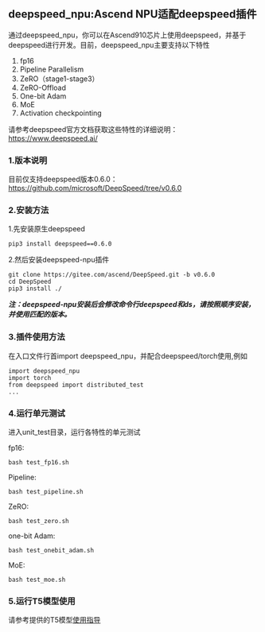## deepspeed_npu:Ascend NPU适配deepspeed插件

通过deepspeed_npu，你可以在Ascend910芯片上使用deepspeed，并基于deepspeed进行开发。目前，deepspeed_npu主要支持以下特性

1. fp16
2. Pipeline Parallelism
3. ZeRO（stage1-stage3）
4. ZeRO-Offload
5. One-bit Adam
6. MoE
7. Activation checkpointing

请参考deepspeed官方文档获取这些特性的详细说明：https://www.deepspeed.ai/

### 1.版本说明

目前仅支持deepspeed版本0.6.0：https://github.com/microsoft/DeepSpeed/tree/v0.6.0

### 2.安装方法

1.先安装原生deepspeed

```
pip3 install deepspeed==0.6.0
```

2.然后安装deepspeed-npu插件

```
git clone https://gitee.com/ascend/DeepSpeed.git -b v0.6.0
cd DeepSpeed
pip3 install ./
```

***注：deepspeed-npu安装后会修改命令行deepspeed和ds，请按照顺序安装，并使用匹配的版本。***

### 3.插件使用方法

在入口文件行首import deepspeed_npu，并配合deepspeed/torch使用,例如

```
import deepspeed_npu
import torch
from deepspeed import distributed_test
...
```

### 4.运行单元测试

进入unit_test目录，运行各特性的单元测试

fp16:

```
bash test_fp16.sh
```

Pipeline:

```
bash test_pipeline.sh
```

ZeRO:

```
bash test_zero.sh
```

one-bit Adam:

```
bash test_onebit_adam.sh
```

MoE:

```
bash test_moe.sh
```

### 5.运行T5模型使用

请参考提供的T5模型[使用指导](./t5/README.md)